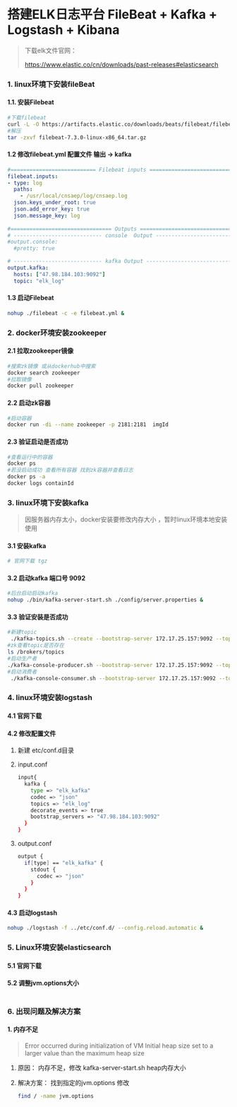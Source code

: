 # 搭建ELK日志平台  FileBeat + Kafka + Logstash + Kibana



> 下载elk文件官网：
>
> https://www.elastic.co/cn/downloads/past-releases#elasticsearch



### 1. linux环境下安装fileBeat

#### 1.1. 安装Filebeat

```sh
#下载filebeat
curl -L -O https://artifacts.elastic.co/downloads/beats/filebeat/filebeat-7.3.0-linux-x86_64.tar.gz
#解压
tar -zxvf filebeat-7.3.0-linux-x86_64.tar.gz
```

#### 1.2 修改filebeat.yml 配置文件  **输出 -> kafka**

```yml
#=========================== Filebeat inputs =============================
filebeat.inputs:
- type: log
  paths:
    - /usr/local/cnsaep/log/cnsaep.log
  json.keys_under_root: true
  json.add_error_key: true
  json.message_key: log
  
#================================ Outputs =====================================
# ---------------------------- console  Output ----------------------------
#output.console:
  #pretty: true

# ---------------------------- kafka Output ----------------------------
output.kafka:
  hosts: ["47.98.184.103:9092"]
  topic: "elk_log"
```

#### 1.3  启动Filebeat

``` sh
nohup ./filebeat -c -e filebeat.yml &
```



### 2. docker环境安装zookeeper

#### 2.1 拉取zookeeper镜像

```sh
#搜索zk镜像 或从dockerhub中搜索
docker search zookeeper
#拉取镜像
docker pull zookeeper
```

#### 2.2 启动zk容器

```sh
#启动容器
docker run -di --name zookeeper -p 2181:2181  imgId
```

#### 2.3 验证启动是否成功

```sh
#查看运行中的容器
docker ps 
#若没启动成功 查看所有容器 找到zk容器并查看日志
docker ps -a
docker logs containId
```



### 3. linux环境下安装kafka

> 因服务器内存太小，docker安装要修改内存大小 ，暂时linux环境本地安装使用

#### 3.1  安装kafka

```sh
# 官网下载 tgz
```

#### 3.2 启动kafka  端口号 9092

```sh
#后台启动启动kafka
nohup ./bin/kafka-server-start.sh ./config/server.properties &
```

#### 3.3 验证安装是否成功

```sh
#新建topic 
 ./kafka-topics.sh --create --bootstrap-server 172.17.25.157:9092 --topic cnsaep-server-log --partitions 1 --replication-factor 1
#zk查看topic是否存在
ls /brokers/topics
#启动生产者
./kafka-console-producer.sh --bootstrap-server 172.17.25.157:9092 --topic cnsaep-server-log
#启动消费者
 ./kafka-console-consumer.sh --bootstrap-server 172.17.25.157:9092 --topic cnsaep-server-log --from-beginning
```

#### 

### 4. linux环境安装logstash

#### 4.1 官网下载

#### 4.2 修改配置文件

1. 新建 etc/conf.d目录

2. input.conf

   ```sh
   input{
     kafka {
       type => "elk_kafka"
       codec => "json"
       topics => "elk_log"
       decorate_events => true
       bootstrap_servers => "47.98.184.103:9092"
     }
   }
   ```

3. output.conf

   ```sh
   output {
     if[type] == "elk_kafka" {
       stdout {
         codec => "json"
       }
     }
   }
   ```

#### 4.3 启动logstash

```sh
nohup ./logstash -f ../etc/conf.d/ --config.reload.automatic &
```

#### 

### 5. Linux环境安装elasticsearch

#### 5.1 官网下载

#### 5.2 调整jvm.options大小 

``` sh

```







### 6.  出现问题及解决方案

#### 1. 内存不足

> Error occurred during initialization of VM Initial heap size set to a larger value than the maximum heap size

1. 原因： 内存不足，修改 kafka-server-start.sh  heap内存大小

2. 解决方案： 找到指定的jvm.options 修改

   ```sh
   find / -name jvm.options
   ```










